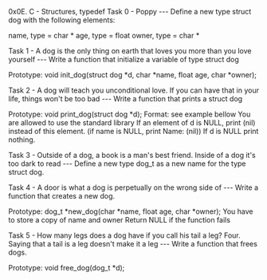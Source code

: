 0x0E. C - Structures, typedef Task 0 - Poppy --- Define a new type struct dog with the following elements:

name, type = char * age, type = float owner, type = char *

Task 1 - A dog is the only thing on earth that loves you more than you love yourself --- Write a function that initialize a variable of type struct dog

Prototype: void init_dog(struct dog *d, char *name, float age, char *owner);

Task 2 - A dog will teach you unconditional love. If you can have that in your life, things won't be too bad --- Write a function that prints a struct dog

Prototype: void print_dog(struct dog *d); Format: see example bellow You are allowed to use the standard library If an element of d is NULL, print (nil) instead of this element. (if name is NULL, print Name: (nil)) If d is NULL print nothing.

Task 3 - Outside of a dog, a book is a man's best friend. Inside of a dog it's too dark to read --- Define a new type dog_t as a new name for the type struct dog.

Task 4 - A door is what a dog is perpetually on the wrong side of --- Write a function that creates a new dog.

Prototype: dog_t *new_dog(char *name, float age, char *owner); You have to store a copy of name and owner Return NULL if the function fails

Task 5 - How many legs does a dog have if you call his tail a leg? Four. Saying that a tail is a leg doesn't make it a leg --- Write a function that frees dogs.

Prototype: void free_dog(dog_t *d);
